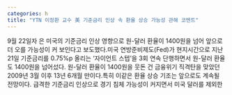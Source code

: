 ```yaml
---
categories: h
title: "YTN 이정환 교수 美 기준금리 인상 속 환율 상승 가능성 관해 코멘트"
---
```

9월 22일자 은 미국의 기준금리 인상 영향으로 원-달러 환율이 1400원을 넘어 앞으로 더 오를 가능성이 커 보인다고 보도했다.미국 연방준비제도(Fed)가 현지시간으로 지난 21일 기준금리를 0.75%p 올리는 ‘자이언트 스텝’을 3회 연속 단행하면서 원-달러 환율도 1400원을 넘어섰다. 원-달러 환율이 1400원을 웃돈 건 금융위기 직격탄을 맞았던 2009년 3월 이후 13년 6개월 만이다.특히 이같은 환율 상승 기조는 앞으로도 계속될 전망이다. 급격한 기준금리 인상으로 경기 침체 가능성이 커지면서 미국 달러를 제외한